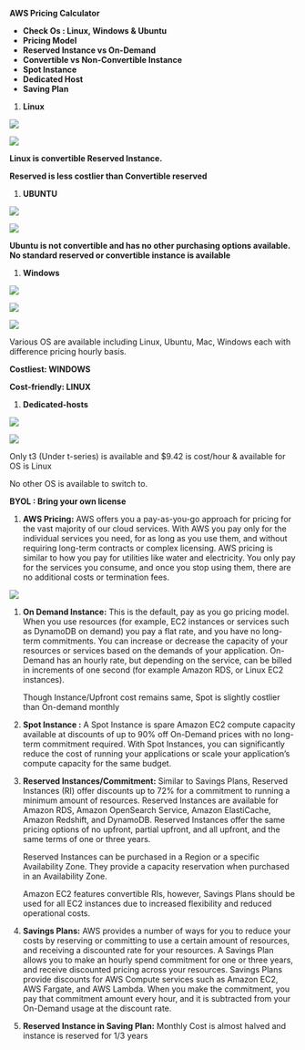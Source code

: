 
**AWS Pricing Calculator**

- **Check Os : Linux, Windows & Ubuntu**
- **Pricing Model**
- **Reserved Instance vs On-Demand**
- **Convertible vs Non-Convertible Instance**
- **Spot Instance**
- **Dedicated Host**
- **Saving Plan**

1. **Linux**

![](Aspose.Words.13347577-4dfa-4ea5-8630-f23cce7d5fa2.001.png)

![](Aspose.Words.13347577-4dfa-4ea5-8630-f23cce7d5fa2.002.png)

**Linux is convertible Reserved Instance.**

**Reserved is less costlier than Convertible reserved**

1. **UBUNTU** 


![](Aspose.Words.13347577-4dfa-4ea5-8630-f23cce7d5fa2.003.png)

![](Aspose.Words.13347577-4dfa-4ea5-8630-f23cce7d5fa2.004.png)

**Ubuntu is not convertible and has no other purchasing options available. No standard reserved or convertible instance is available**

1. **Windows**

![](Aspose.Words.13347577-4dfa-4ea5-8630-f23cce7d5fa2.005.png)

![](Aspose.Words.13347577-4dfa-4ea5-8630-f23cce7d5fa2.006.png)

![](Aspose.Words.13347577-4dfa-4ea5-8630-f23cce7d5fa2.007.png)

Various OS are available including Linux, Ubuntu, Mac, Windows each with difference pricing hourly basis.

**Costliest: WINDOWS**

**Cost-friendly: LINUX**



1. **Dedicated-hosts**

![](Aspose.Words.13347577-4dfa-4ea5-8630-f23cce7d5fa2.008.png)

![](Aspose.Words.13347577-4dfa-4ea5-8630-f23cce7d5fa2.009.png)

Only t3 (Under t-series) is available and $9.42 is cost/hour & available for OS is Linux

No other OS is available to switch to.

**BYOL : Bring your own license**


1. **AWS Pricing:** AWS offers you a pay-as-you-go approach for pricing for the vast majority of our cloud services. With AWS you pay only for the individual services you need, for as long as you use them, and without requiring long-term contracts or complex licensing. AWS pricing is similar to how you pay for utilities like water and electricity. You only pay for the services you consume, and once you stop using them, there are no additional costs or termination fees.

![](Aspose.Words.13347577-4dfa-4ea5-8630-f23cce7d5fa2.010.png)

1. **On Demand Instance:** This is the default, pay as you go pricing model. When you use resources (for example, EC2 instances or services such as DynamoDB on demand) you pay a flat rate, and you have no long-term commitments. You can increase or decrease the capacity of your resources or services based on the demands of your application. On-Demand has an hourly rate, but depending on the service, can be billed in increments of one second (for example Amazon RDS, or Linux EC2 instances).

   Though Instance/Upfront cost remains same, Spot is slightly costlier than On-demand monthly

1. **Spot Instance :** A Spot Instance is spare Amazon EC2 compute capacity available at discounts of up to 90% off On-Demand prices with no long-term commitment required. With Spot Instances, you can significantly reduce the cost of running your applications or scale your application’s compute capacity for the same budget.

 

1. **Reserved Instances/Commitment:** Similar to Savings Plans, Reserved Instances (RI) offer discounts up to 72% for a commitment to running a minimum amount of resources. Reserved Instances are available for Amazon RDS, Amazon OpenSearch Service, Amazon ElastiCache, Amazon Redshift, and DynamoDB. Reserved Instances offer the same pricing options of no upfront, partial upfront, and all upfront, and the same terms of one or three years.

   Reserved Instances can be purchased in a Region or a specific Availability Zone. They provide a capacity reservation when purchased in an Availability Zone.

   Amazon EC2 features convertible RIs, however, Savings Plans should be used for all EC2 instances due to increased flexibility and reduced operational costs.


1. **Savings Plans:** AWS provides a number of ways for you to reduce your costs by reserving or committing to use a certain amount of resources, and receiving a discounted rate for your resources. A Savings Plan allows you to make an hourly spend commitment for one or three years, and receive discounted pricing across your resources. Savings Plans provide discounts for AWS Compute services such as Amazon EC2, AWS Fargate, and AWS Lambda. When you make the commitment, you pay that commitment amount every hour, and it is subtracted from your On-Demand usage at the discount rate.

1. **Reserved Instance in Saving Plan:** Monthly Cost is almost halved and instance is reserved for 1/3 years

